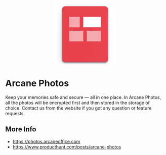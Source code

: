 <p align="center">
  <img src="public/favicon/android-chrome-192x192.png" alt="BlackHole"/>
</p>

# Arcane Photos
Keep your memories safe and secure — all in one place.
In Arcane Photos, all the photos will be encrypted first and then stored in the storage of choice.
Contact us from the website if you got any question or feature requests.

## More Info
* https://photos.arcaneoffice.com
* https://www.producthunt.com/posts/arcane-photos
